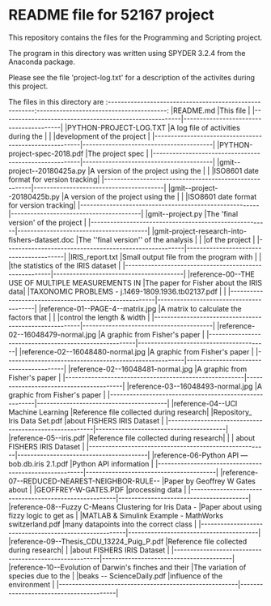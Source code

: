 # README file for 52167 project
This repository contains the files for the Programming and Scripting project.

The program in this directory was written using SPYDER 3.2.4 from the Anaconda package.

Please see the file 'project-log.txt' for a description of the activites during this project.

The files in this directory are
:-------------------------------------------------------:----------------------------------------:
|README.md                                         			|This file 								               |
|-------------------------------------------------------|----------------------------------------|
|PYTHON-PROJECT-LOG.TXT 		                            |A log file of activities during the 	   |
|                                                       |development of the project				       |
|-------------------------------------------------------|----------------------------------------|
|PYTHON-project-spec-2018.pdf 			                		|The project spec					            	 |
|-------------------------------------------------------|----------------------------------------|
|gmit--project--20180425a.py 						              	|A version of the project using the      |
|                                                       |ISO8601 date format for version tracking|
|-------------------------------------------------------|----------------------------------------|
|gmit--project--20180425b.py	              						|A version of the project using the      |
|                                                       |ISO8601 date format for version tracking|
|-------------------------------------------------------|----------------------------------------|
|gmit--project.py 				                  						|The 'final version' of the project	     |
|-------------------------------------------------------|----------------------------------------|
|gmit-project-research-into-fishers-dataset.doc   			|The ''final version'' of the analysis   |
|                                                       |of the project						               |
|-------------------------------------------------------|----------------------------------------|
|IRIS_report.txt 		                    								|Small output file from the program with | 
|                                                       |the statistics of the IRIS dataset	     |
|-------------------------------------------------------|----------------------------------------|
|reference-00--THE USE OF MULTIPLE MEASUREMENTS IN 	  	|The paper for Fisher about the IRIS data|
|TAXONOMIC PROBLEMS - j.1469-1809.1936.tb02137.pdf   		|                                    		 |
|-------------------------------------------------------|----------------------------------------|
|reference-01--PAGE-4--matrix.jpg 	          					|A matrix to calculate the factors that  |
|                                                       |control the length & width		    	     |
|-------------------------------------------------------|----------------------------------------|
|reference-02--16048479-normal.jpg 						          |A graphic from Fisher's paper			     |
|-------------------------------------------------------|----------------------------------------|
|reference-02--16048480-normal.jpg 				          		|A graphic from Fisher's paper			     |
|-------------------------------------------------------|----------------------------------------|
|reference-02--16048481-normal.jpg 					           	|A graphic from Fisher's paper			     |
|-------------------------------------------------------|----------------------------------------|
|reference-03--16048493-normal.jpg 				          		|A graphic from Fisher's paper			     |
|-------------------------------------------------------|----------------------------------------|
|reference-04--UCI Machine Learning                     |Reference file collected during research|
|Repository_ Iris Data Set.pdf			            				|about FISHERS IRIS Dataset              |
|-------------------------------------------------------|----------------------------------------|
|reference-05--iris.pdf 			                					|Reference file collected during research|
|                                                       | about FISHERS IRIS Dataset	           |
|-------------------------------------------------------|----------------------------------------|
|reference-06-Python API — bob.db.iris 2.1.pdf	    		|Python API information 		        		 |
|-------------------------------------------------------|----------------------------------------|
|reference-07--REDUCED-NEAREST-NEIGHBOR-RULE--          |Paper by Geoffrey W Gates about         |
|GEOFFREY-W-GATES.PDF						                  			|processing data                         |
|-------------------------------------------------------|----------------------------------------|
|reference-08--Fuzzy C-Means Clustering for Iris Data - |Paper about using fizzy logic to get as |
|MATLAB & Simulink Example - MathWorks switzerland.pdf	|many datapoints into the correct class  |
|-------------------------------------------------------|----------------------------------------|
|reference-09--Thesis_CDU_13224_Puig_P.pdf 				      |Reference file collected during research|
|                                                       |about FISHERS IRIS Dataset              |
|-------------------------------------------------------|----------------------------------------|
|reference-10--Evolution of Darwin's finches and their	|The variation of species due to the     |
|beaks -- ScienceDaily.pdf 							              	|influence of the environment            |
|-------------------------------------------------------|----------------------------------------|

